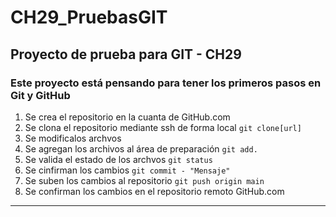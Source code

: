# CH29_PruebasGIT
## Proyecto de prueba para GIT - CH29 

### Este proyecto está pensando para tener los primeros pasos en Git y GitHub

1. Se crea el repositorio en la cuanta de GitHub.com
2. Se clona el repositorio mediante ssh de forma local `git clone[url]`
3. Se modificalos archvos
4. Se agregan los archivos al área de preparación `git add.`
5. Se valida el estado de los archvos `git status`
6. Se cinfirman los cambios `git commit - "Mensaje"`
7. Se suben los cambios al repositorio `git push origin main`
8. Se confirman los cambios en el repositorio remoto GitHub.com

---

